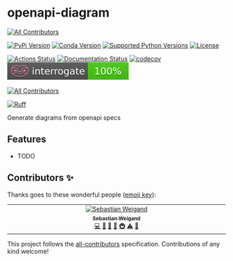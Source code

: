 # openapi-diagram

<!-- ALL-CONTRIBUTORS-BADGE:START - Do not remove or modify this section -->

[![All Contributors](https://img.shields.io/badge/all_contributors-1-orange.svg?style=flat-square)](#contributors-)

<!-- ALL-CONTRIBUTORS-BADGE:END -->

[![PyPi Version](https://img.shields.io/pypi/v/openapi_diagram.svg)](https://pypi.org/project/openapi-diagram/)
[![Conda Version](https://img.shields.io/conda/vn/conda-forge/openapi-diagram.svg)](https://anaconda.org/conda-forge/openapi-diagram)
[![Supported Python Versions](https://img.shields.io/pypi/pyversions/openapi_diagram.svg)](https://pypi.org/project/openapi-diagram/)
[![License](https://img.shields.io/badge/License-Apache%202.0-blue.svg)](https://opensource.org/licenses/Apache-2.0)

[![Actions Status](https://github.com/s-weigand/openapi-diagram/workflows/Tests/badge.svg)](https://github.com/s-weigand/openapi-diagram/actions)
[![Documentation Status](https://readthedocs.org/projects/openapi-diagram/badge/?version=latest)](https://openapi-diagram.readthedocs.io/en/latest/?badge=latest)
[![codecov](https://codecov.io/gh/s-weigand/openapi-diagram/branch/main/graph/badge.svg)](https://codecov.io/gh/s-weigand/openapi-diagram)
[![Documentation Coverage](https://raw.githubusercontent.com/s-weigand/openapi-diagram/main/docs/_static/interrogate_badge.svg)](https://github.com/s-weigand/openapi-diagram)

[![All Contributors](https://img.shields.io/github/all-contributors/s-weigand/openapi-diagram)](#contributors)

[![Ruff](https://img.shields.io/endpoint?url=https://raw.githubusercontent.com/astral-sh/ruff/main/assets/badge/v2.json)](https://github.com/astral-sh/ruff)

Generate diagrams from openapi specs

## Features

- TODO

## Contributors ✨

Thanks goes to these wonderful people ([emoji key](https://allcontributors.org/docs/en/emoji-key)):

<!-- ALL-CONTRIBUTORS-LIST:START - Do not remove or modify this section -->
<!-- prettier-ignore-start -->
<!-- markdownlint-disable -->
<table>
  <tbody>
    <tr>
      <td align="center" valign="top" width="14.28%"><a href="https://github.com/s-weigand"><img src="https://avatars.githubusercontent.com/u/9513634?v=4?s=100" width="100px;" alt="Sebastian Weigand"/><br /><sub><b>Sebastian Weigand</b></sub></a><br /><a href="https://github.com/s-weigand/openapi-diagram/commits?author=s-weigand" title="Code">💻</a> <a href="#ideas-s-weigand" title="Ideas, Planning, & Feedback">🤔</a> <a href="#maintenance-s-weigand" title="Maintenance">🚧</a> <a href="#projectManagement-s-weigand" title="Project Management">📆</a> <a href="#infra-s-weigand" title="Infrastructure (Hosting, Build-Tools, etc)">🚇</a> <a href="https://github.com/s-weigand/openapi-diagram/commits?author=s-weigand" title="Tests">⚠️</a> <a href="https://github.com/s-weigand/openapi-diagram/commits?author=s-weigand" title="Documentation">📖</a></td>
    </tr>
  </tbody>
</table>

<!-- markdownlint-restore -->
<!-- prettier-ignore-end -->

<!-- ALL-CONTRIBUTORS-LIST:END -->

This project follows the [all-contributors](https://github.com/all-contributors/all-contributors) specification. Contributions of any kind welcome!
